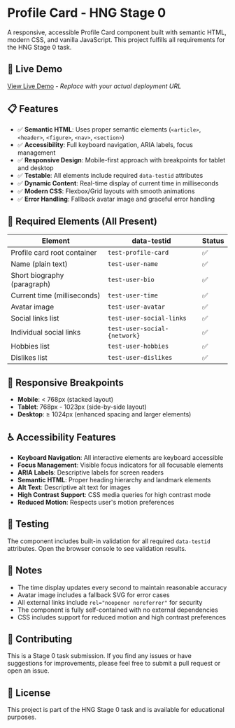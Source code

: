 # Profile Card - HNG Stage 0

A responsive, accessible Profile Card component built with semantic HTML, modern CSS, and vanilla JavaScript. This project fulfills all requirements for the HNG Stage 0 task.

## 🚀 Live Demo

[View Live Demo](https://lennyfe0.vercel.app) - _Replace with your actual deployment URL_

## 📋 Features

-   ✅ **Semantic HTML**: Uses proper semantic elements (`<article>`, `<header>`, `<figure>`, `<nav>`, `<section>`)
-   ✅ **Accessibility**: Full keyboard navigation, ARIA labels, focus management
-   ✅ **Responsive Design**: Mobile-first approach with breakpoints for tablet and desktop
-   ✅ **Testable**: All elements include required `data-testid` attributes
-   ✅ **Dynamic Content**: Real-time display of current time in milliseconds
-   ✅ **Modern CSS**: Flexbox/Grid layouts with smooth animations
-   ✅ **Error Handling**: Fallback avatar image and graceful error handling

## 🎯 Required Elements (All Present)

| Element                     | data-testid                  | Status |
| --------------------------- | ---------------------------- | ------ |
| Profile card root container | `test-profile-card`          | ✅     |
| Name (plain text)           | `test-user-name`             | ✅     |
| Short biography (paragraph) | `test-user-bio`              | ✅     |
| Current time (milliseconds) | `test-user-time`             | ✅     |
| Avatar image                | `test-user-avatar`           | ✅     |
| Social links list           | `test-user-social-links`     | ✅     |
| Individual social links     | `test-user-social-{network}` | ✅     |
| Hobbies list                | `test-user-hobbies`          | ✅     |
| Dislikes list               | `test-user-dislikes`         | ✅     |

## 📱 Responsive Breakpoints

-   **Mobile**: < 768px (stacked layout)
-   **Tablet**: 768px - 1023px (side-by-side layout)
-   **Desktop**: ≥ 1024px (enhanced spacing and larger elements)

## ♿ Accessibility Features

-   **Keyboard Navigation**: All interactive elements are keyboard accessible
-   **Focus Management**: Visible focus indicators for all focusable elements
-   **ARIA Labels**: Descriptive labels for screen readers
-   **Semantic HTML**: Proper heading hierarchy and landmark elements
-   **Alt Text**: Descriptive alt text for images
-   **High Contrast Support**: CSS media queries for high contrast mode
-   **Reduced Motion**: Respects user's motion preferences

## 🧪 Testing

The component includes built-in validation for all required `data-testid` attributes. Open the browser console to see validation results.

## 📝 Notes

-   The time display updates every second to maintain reasonable accuracy
-   Avatar image includes a fallback SVG for error cases
-   All external links include `rel="noopener noreferrer"` for security
-   The component is fully self-contained with no external dependencies
-   CSS includes support for reduced motion and high contrast preferences

## 🤝 Contributing

This is a Stage 0 task submission. If you find any issues or have suggestions for improvements, please feel free to submit a pull request or open an issue.

## 📄 License

This project is part of the HNG Stage 0 task and is available for educational purposes.
